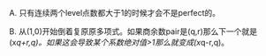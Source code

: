 A. 只有连续两个level点数都大于1的时候才会不是perfect的。

B. 从(1,0)开始倒着复原原多项式。如果商余数pair是(q,r)那么下一个就是(x*q+r,q)。如果这会导致某个系数绝对值>1那么就变成(x*q-r,q)。
